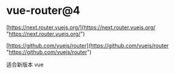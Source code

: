 # vue-router@4

[https://next.router.vuejs.org/](https://next.router.vuejs.org/ "https://next.router.vuejs.org/")

[https://github.com/vuejs/router](https://github.com/vuejs/router "https://github.com/vuejs/router")

适合新版本 vue


